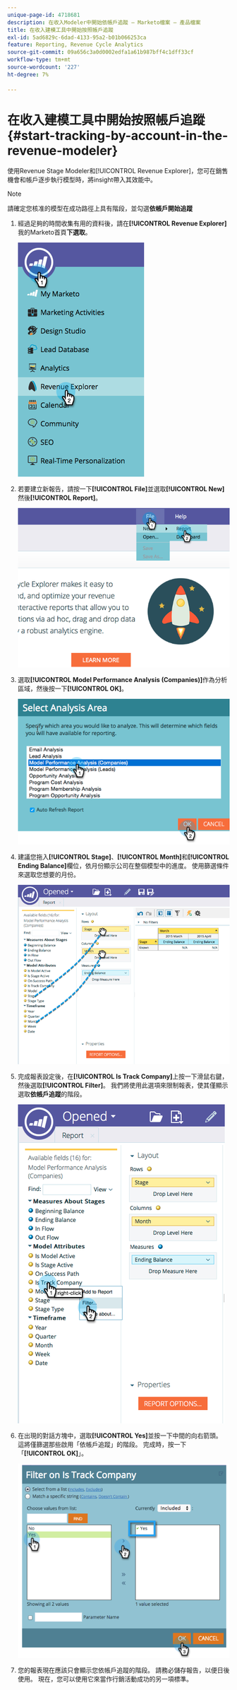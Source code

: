 ```yaml
---
unique-page-id: 4718681
description: 在收入Modeler中開始依帳戶追蹤 — Marketo檔案 — 產品檔案
title: 在收入建模工具中開始按照帳戶追蹤
exl-id: 5ad6829c-6dad-4133-95a2-b01b066253ca
feature: Reporting, Revenue Cycle Analytics
source-git-commit: 09a656c3a0d0002edfa1a61b987bff4c1dff33cf
workflow-type: tm+mt
source-wordcount: '227'
ht-degree: 7%

---
```


# 在收入建模工具中開始按照帳戶追蹤 {#start-tracking-by-account-in-the-revenue-modeler}

使用Revenue Stage Modeler和[!UICONTROL Revenue Explorer]，您可在銷售機會和帳戶逐步執行模型時，將insight帶入其效能中。

>[!NOTE]
>
>請確定您核准的模型在成功路徑上具有階段，並勾選&#x200B;**依帳戶開始追蹤**

1. 經過足夠的時間收集有用的資料後，請在&#x200B;**[!UICONTROL Revenue Explorer]**&#x200B;我的Marketo首頁&#x200B;**下選取**。

   ![](assets/image2015-4-29-16-3a36-3a2.png)

1. 若要建立新報告，請按一下&#x200B;**[!UICONTROL File]**&#x200B;並選取&#x200B;**[!UICONTROL New]**&#x200B;然後&#x200B;**[!UICONTROL Report]**。

   ![](assets/image2015-4-29-16-3a38-3a44.png)

1. 選取&#x200B;**[!UICONTROL Model Performance Analysis (Companies)]**&#x200B;作為分析區域，然後按一下&#x200B;**[!UICONTROL OK]**。

   ![](assets/image2015-4-29-16-3a41-3a47.png)

1. 建議您拖入&#x200B;**[!UICONTROL Stage]**、**[!UICONTROL Month]**&#x200B;和&#x200B;**[!UICONTROL Ending Balance]**&#x200B;欄位，依月份顯示公司在整個模型中的進度。 使用篩選條件來選取您想要的月份。

   ![](assets/image2015-4-29-17-3a16-3a1.png)

1. 完成報表設定後，在&#x200B;**[!UICONTROL Is Track Company]**&#x200B;上按一下滑鼠右鍵，然後選取&#x200B;**[!UICONTROL Filter]**。 我們將使用此選項來限制報表，使其僅顯示選取&#x200B;**依帳戶追蹤**&#x200B;的階段。

   ![](assets/image2015-4-29-17-3a18-3a9.png)

1. 在出現的對話方塊中，選取&#x200B;**[!UICONTROL Yes]**&#x200B;並按一下中間的向右箭頭。 這將僅篩選那些啟用「依帳戶追蹤」的階段。 完成時，按一下「**[!UICONTROL OK]**」。

   ![](assets/image2015-6-9-16-3a21-3a3.png)

1. 您的報表現在應該只會顯示您依帳戶追蹤的階段。 請務必儲存報告，以便日後使用。 現在，您可以使用它來當作行銷活動成功的另一項標準。
